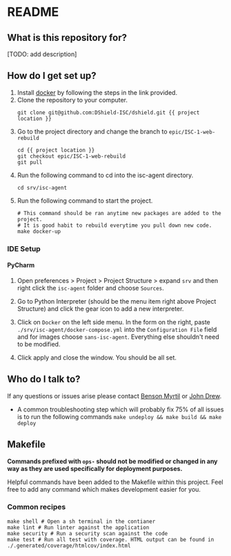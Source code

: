 # README #

## What is this repository for? ##

[TODO: add description]

## How do I get set up? ##

1. Install [docker](https://docs.docker.com/get-docker/) by following the steps in the link provided.
2. Clone the repository to your computer.
    ```shell script
    git clone git@github.com:DShield-ISC/dshield.git {{ project location }}
    ``` 
3. Go to the project directory and change the branch to `epic/ISC-1-web-rebuild`
    ```shell script
    cd {{ project location }}
    git checkout epic/ISC-1-web-rebuild
    git pull
    ``` 
4. Run the following command to cd into the isc-agent directory.
    ```shell script
    cd srv/isc-agent
    ```
5. Run the following command to start the project.
    ```shell script
    # This command should be ran anytime new packages are added to the project.
    # It is good habit to rebuild everytime you pull down new code.
    make docker-up
    ```

### IDE Setup ###

#### PyCharm ####

1. Open preferences > Project > Project Structure > expand `srv` and then right click the `isc-agent` folder and choose `Sources`.

1. Go to Python Interpreter (should be the menu item right above Project Structure) and click the gear icon to add a new
   interpreter.

1. Click on `Docker` on the left side menu. In the form on the right, paste `./srv/isc-agent/docker-compose.yml` into the `Configuration File` field and for images choose `sans-isc-agent`. Everything else shouldn't need
   to be modified.

1. Click apply and close the window. You should be all set.

## Who do I talk to? ##

If any questions or issues arise please contact [Benson Myrtil](bmyrtil@sans.org) or [John Drew](jdrew@sans.org).

* A common troubleshooting step which will probably fix 75% of all issues is to run the following
  commands `make undeploy && make build && make deploy`

## Makefile ##

**Commands prefixed with `ops-` should not be modified or changed in any way as they are used specifically for
deployment purposes.**

Helpful commands have been added to the Makefile within this project. Feel free to add any command which makes
development easier for you.

### Common recipes ###

 ```shell script
make shell # Open a sh terminal in the contianer
make lint # Run linter against the application
make security # Run a security scan against the code
make test # Run all test with coverage. HTML output can be found in ./.generated/coverage/htmlcov/index.html
```
